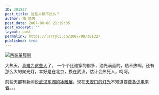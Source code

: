 ```yaml
---
ID: 301227
post_title: 这些人都不热么？
author: 南 靖男
post_date: 2007-08-08 21:19:35
post_excerpt: ""
layout: post
permalink: https://larryli.cn/2007/08/301227
published: true
---
```

<a href="https://larryli.cn/wp-content/uploads/50/5051/2007/08/5302124.jpg" title="西装革履啊"><img src="https://larryli.cn/wp-content/uploads/50/5051/2007/08/5302124.thumbnail.jpg" alt="西装革履啊" /></a>

大热天，<a href="http://2008.qq.com/a/20070808/000835.htm" title="倒计时一周年庆典 罗格向刘鹏发邀请函">真难为这些人</a>了。 一个个比谁穿的都多，油光满面的，热不热啊。还有那么大的聚光灯，幸好是在北京，换在武汉，估计会热死人，呵呵。

前些天都有新闻说<a href="http://news.qq.com/a/20070803/001120.htm" title="新闻新评：“炎夏冰雪节”咋管不了？">武汉东湖的冰雕展</a>，现在<a href="http://news.qq.com/a/20070808/002512_2.htm" title="奥运倒数一周年 今夜万人将云集天安门(组图)">天安门的灯光</a>不知道要<a href="http://2008.qq.com/a/20070808/000793.htm" title="图文：倒计时一周年庆典 演出现场天安门夜景">费多少电</a>来着。。。
